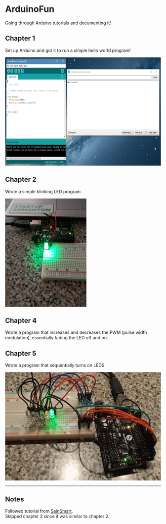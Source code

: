 # ArduinoFun
Going through Arduino tutorials and documenting it!

## Chapter 1
Set up Arduino and got it to run a simple hello world program!

<img src="https://github.com/dhaberst/ArduinoFun/blob/master/docs/img/HelloWorld.PNG" height="350px">

## Chapter 2
Wrote a simple blinking LED program.

<img src="https://github.com/dhaberst/ArduinoFun/blob/master/docs/img/Chapter2BlinkLED.jpg" height="350px">

## Chapter 4
Wrote a program that increases and decreases the PWM (pulse width modulation), essentially fading the LED off and on.

## Chapter 5
Wrote a program that sequentially turns on LEDS

<img src="https://github.com/dhaberst/ArduinoFun/blob/master/docs/img/Chapter5AdvertisingLED.gif" height="350px">

<hr>

## Notes
Followed tutorial from [SainSmart](https://www.sainsmart.com/).<br>
Skipped chapter 3 since it was similar to chapter 2.
